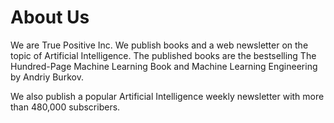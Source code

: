 # About Us

We are True Positive Inc. We publish books and a web newsletter on the topic of Artificial Intelligence. The published books are the bestselling The Hundred-Page Machine Learning Book and Machine Learning Engineering by Andriy Burkov.

We also publish a popular Artificial Intelligence weekly newsletter with more than 480,000 subscribers.
